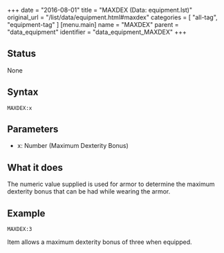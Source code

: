 +++
date = "2016-08-01"
title = "MAXDEX (Data: equipment.lst)"
original_url = "/list/data/equipment.html#maxdex"
categories = [ "all-tag", "equipment-tag" ]
[menu.main]
    name = "MAXDEX"
    parent = "data_equipment"
    identifier = "data_equipment_MAXDEX"
+++

## Status

None

## Syntax

`MAXDEX:x`

## Parameters

-   x: Number (Maximum Dexterity Bonus)



What it does
------------

The numeric value supplied is used for armor to determine the maximum
dexterity bonus that can be had while wearing the armor.

Example
-------

`MAXDEX:3`

Item allows a maximum dexterity bonus of three when equipped.

